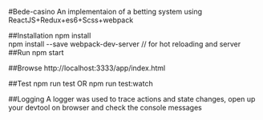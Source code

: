 #Bede-casino
An implementaion of a betting system using ReactJS+Redux+es6+Scss+webpack

##Installation
npm install <br/>
npm install --save webpack-dev-server // for hot reloading and server
##Run
npm start

##Browse
http://localhost:3333/app/index.html

##Test
npm run test OR npm run test:watch


##Logging
A logger was used to trace actions and state changes, open up your devtool on browser and check the console messages